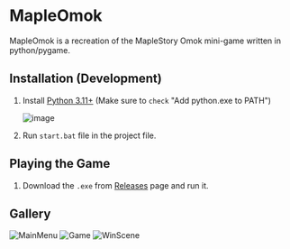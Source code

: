 # MapleOmok
MapleOmok is a recreation of the MapleStory Omok mini-game written in python/pygame.

## Installation (Development)
1. Install [Python 3.11+](https://www.python.org/downloads/) (Make sure to `check` "Add python.exe to PATH")
   
   ![image](https://github.com/Bratah123/MapleOmok/assets/58405975/36cab769-e5a3-4ad5-ad0e-b46395a194f7)

2. Run `start.bat` file in the project file.

## Playing the Game
1. Download the `.exe` from [Releases](https://github.com/Bratah123/MapleOmok/releases) page and run it.

## Gallery
![MainMenu](https://github.com/Bratah123/MapleOmok/assets/58405975/b70e308b-5cbe-45d9-ad2e-ac3adeef8133)
![Game](https://github.com/Bratah123/MapleOmok/assets/58405975/c8a3e845-6ea5-4d1d-b972-13efdbd5c301)
![WinScene](https://github.com/Bratah123/MapleOmok/assets/58405975/67794cd1-3130-477b-b3dd-2049326649a5)
